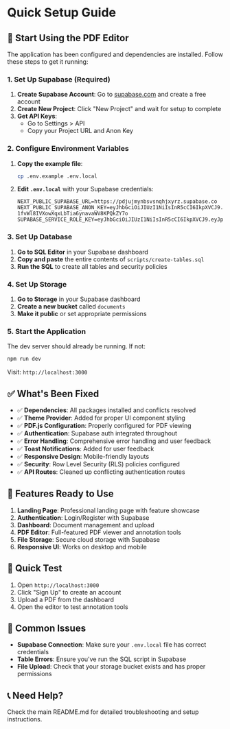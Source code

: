 # Quick Setup Guide

## 🚀 Start Using the PDF Editor

The application has been configured and dependencies are installed. Follow these steps to get it running:

### 1. Set Up Supabase (Required)

1. **Create Supabase Account**: Go to [supabase.com](https://supabase.com) and create a free account
2. **Create New Project**: Click "New Project" and wait for setup to complete
3. **Get API Keys**: 
   - Go to Settings > API
   - Copy your Project URL and Anon Key

### 2. Configure Environment Variables

1. **Copy the example file**:
   ```bash
   cp .env.example .env.local
   ```

2. **Edit `.env.local`** with your Supabase credentials:
   ```env
   NEXT_PUBLIC_SUPABASE_URL=https://pdjujmynbsvsnqhjxyrz.supabase.co
   NEXT_PUBLIC_SUPABASE_ANON_KEY=eyJhbGciOiJIUzI1NiIsInR5cCI6IkpXVCJ9.eyJpc3MiOiJzdXBhYmFzZSIsInJlZiI6InBkanVqbXluYnN2c25xaGp4eXJ6Iiwicm9sZSI6ImFub24iLCJpYXQiOjE3NTEwOTgzNzksImV4cCI6MjA2NjY3NDM3OX0.K3gTEQ-1fvWl8IVXowXqxLbTia6ynavaWV8KPQkZY7o
   SUPABASE_SERVICE_ROLE_KEY=eyJhbGciOiJIUzI1NiIsInR5cCI6IkpXVCJ9.eyJpc3MiOiJzdXBhYmFzZSIsInJlZiI6InBkanVqbXluYnN2c25xaGp4eXJ6Iiwicm9sZSI6InNlcnZpY2Vfcm9sZSIsImlhdCI6MTc1MTA5ODM3OSwiZXhwIjoyMDY2Njc0Mzc5fQ.yc5EC4Q88FcX3CVqCu_bzkg8jmFgD_xiuLAxOnDCqkE
   ```

### 3. Set Up Database

1. **Go to SQL Editor** in your Supabase dashboard
2. **Copy and paste** the entire contents of `scripts/create-tables.sql`
3. **Run the SQL** to create all tables and security policies

### 4. Set Up Storage

1. **Go to Storage** in your Supabase dashboard
2. **Create a new bucket** called `documents`
3. **Make it public** or set appropriate permissions

### 5. Start the Application

The dev server should already be running. If not:

```bash
npm run dev
```

Visit: `http://localhost:3000`

## ✅ What's Been Fixed

- ✅ **Dependencies**: All packages installed and conflicts resolved
- ✅ **Theme Provider**: Added for proper UI component styling
- ✅ **PDF.js Configuration**: Properly configured for PDF viewing
- ✅ **Authentication**: Supabase auth integrated throughout
- ✅ **Error Handling**: Comprehensive error handling and user feedback
- ✅ **Toast Notifications**: Added for user feedback
- ✅ **Responsive Design**: Mobile-friendly layouts
- ✅ **Security**: Row Level Security (RLS) policies configured
- ✅ **API Routes**: Cleaned up conflicting authentication routes

## 🎯 Features Ready to Use

1. **Landing Page**: Professional landing page with feature showcase
2. **Authentication**: Login/Register with Supabase
3. **Dashboard**: Document management and upload
4. **PDF Editor**: Full-featured PDF viewer and annotation tools
5. **File Storage**: Secure cloud storage with Supabase
6. **Responsive UI**: Works on desktop and mobile

## 🔧 Quick Test

1. Open `http://localhost:3000`
2. Click "Sign Up" to create an account
3. Upload a PDF from the dashboard
4. Open the editor to test annotation tools

## 🐛 Common Issues

- **Supabase Connection**: Make sure your `.env.local` file has correct credentials
- **Table Errors**: Ensure you've run the SQL script in Supabase
- **File Upload**: Check that your storage bucket exists and has proper permissions

## 📞 Need Help?

Check the main README.md for detailed troubleshooting and setup instructions. 